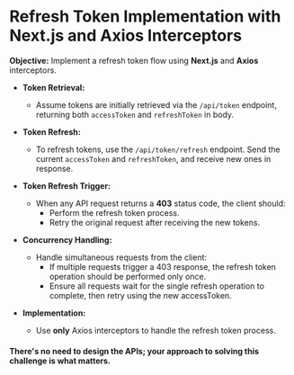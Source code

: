 # Refresh Token Implementation with Next.js and Axios Interceptors

**Objective:** Implement a refresh token flow using **Next.js** and **Axios** interceptors.

- **Token Retrieval:**
    - Assume tokens are initially retrieved via the `/api/token` endpoint, returning both `accessToken` and
      `refreshToken` in body.

- **Token Refresh:**
    - To refresh tokens, use the `/api/token/refresh` endpoint. Send the current `accessToken` and `refreshToken`, and
      receive new ones in response.

- **Token Refresh Trigger:**
    - When any API request returns a **403** status code, the client should:
        - Perform the refresh token process.
        - Retry the original request after receiving the new tokens.

- **Concurrency Handling:**
    - Handle simultaneous requests from the client:
        - If multiple requests trigger a 403 response, the refresh token operation should be performed only once.
        - Ensure all requests wait for the single refresh operation to complete, then retry using the new accessToken.

- **Implementation:**
    - Use **only** Axios interceptors to handle the refresh token process.

#### There's no need to design the APIs; your approach to solving this challenge is what matters.
